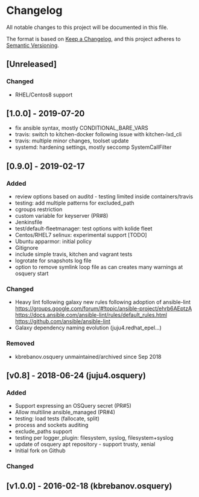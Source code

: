 # Changelog
All notable changes to this project will be documented in this file.

The format is based on [Keep a Changelog](https://keepachangelog.com/en/1.0.0/),
and this project adheres to [Semantic Versioning](https://semver.org/spec/v2.0.0.html).

## [Unreleased]

### Changed
- RHEL/Centos8 support

## [1.0.0] - 2019-07-20

- fix ansible syntax, mostly CONDITIONAL_BARE_VARS
- travis: switch to kitchen-docker following issue with kitchen-lxd_cli
- travis: multiple minor changes, toolset update
- systemd: hardening settings, mostly seccomp SystemCallFilter

## [0.9.0] - 2019-02-17

### Added
- review options based on auditd - testing limited inside containers/travis
- testing: add multiple patterns for excluded_path
- cgroups restriction
- custom variable for keyserver (PR#8)
- Jenkinsfile
- test/default-fleetmanager: test options with kolide fleet
- Centos/RHEL7 selinux: experimental support [TODO]
- Ubuntu apparmor: initial policy
- Gitignore
- include simple travis, kitchen and vagrant tests
- logrotate for snapshots log file
- option to remove symlink loop file as can creates many warnings at osquery start

### Changed
- Heavy lint following galaxy new rules following adoption of ansible-lint
https://groups.google.com/forum/#!topic/ansible-project/ehrb6AEptzA
https://docs.ansible.com/ansible-lint/rules/default_rules.html
https://github.com/ansible/ansible-lint
- Galaxy dependency naming evolution (juju4.redhat_epel...)

### Removed
- kbrebanov.osquery unmaintained/archived since Sep 2018

## [v0.8] - 2018-06-24 (juju4.osquery)

### Added
- Support expressing an OSQuery secret (PR#5)
- Allow multiline ansible_managed (PR#4)
- testing: load tests (fallocate, split)
- process and sockets auditing
- exclude_paths support
- testing per logger_plugin: filesystem, syslog, filesystem+syslog
- update of osquery apt repository - support trusty, xenial
- Initial fork on Github

### Changed

## [v1.0.0] - 2016-02-18 (kbrebanov.osquery)
